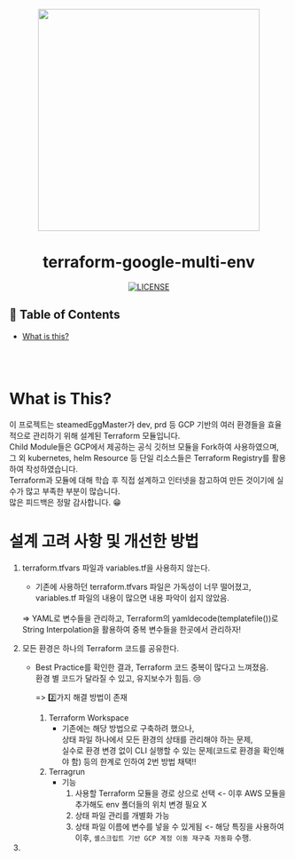 <p align="center">
  <img src="https://github.com/user-attachments/assets/a66366a0-f0d9-4987-83be-e2f37d0101fb" width="400"/>
</p>

<div align=center>

# terraform-google-multi-env

[![LICENSE](https://img.shields.io/dub/l/vibe-d.svg?style=flat-square)](https://github.com/steamedEggMaster/terraform-google-multi-env/blob/main/LICENSE)

</div>

## :memo: Table of Contents

- [What is this?](#what-is-this)

<br>
<br>

# What is This?

이 프로젝트는 steamedEggMaster가 dev, prd 등 GCP 기반의 여러 환경들을 효율적으로 관리하기 위해 설계된 Terraform 모듈입니다. <br>
Child Module들은 GCP에서 제공하는 공식 깃허브 모듈을 Fork하여 사용하였으며, <br> 
그 외 kubernetes, helm Resource 등 단일 리소스들은 Terraform Registry를 활용하여 작성하였습니다. <br>
Terraform과 모듈에 대해 학습 후 직접 설계하고 인터넷을 참고하여 만든 것이기에 실수가 많고 부족한 부분이 많습니다. <br>
많은 피드백은 정말 감사합니다. 😁

# 설계 고려 사항 및 개선한 방법
1. terraform.tfvars 파일과 variables.tf을 사용하지 않는다. <br>
   - 기존에 사용하던 terraform.tfvars 파일은 가독성이 너무 떨어졌고, <br>
      variables.tf 파일의 내용이 많으면 내용 파악이 쉽지 않았음.
   <br>
   => YAML로 변수들을 관리하고, Terraform의 yamldecode(templatefile())로 String Interpolation을 활용하여 중복 변수들을 한곳에서 관리하자!
     
2. 모든 환경은 하나의 Terraform 코드를 공유한다. <br>
   - Best Practice를 확인한 결과, Terraform 코드 중복이 많다고 느껴졌음. <br>
     환경 별 코드가 달라질 수 있고, 유지보수가 힘듬. 😢 <br>

     => 2️⃣가지 해결 방법이 존재

     1. Terraform Workspace <br>
        - 기존에는 해당 방법으로 구축하려 했으나, <br> 
          상태 파일 하나에서 모든 환경의 상태를 관리해야 하는 문제, <br>
          실수로 환경 변경 없이 CLI 실행할 수 있는 문제(코드로 환경을 확인해야 함) 등의 한계로 인하여 2번 방법 채택‼️
     2. Terragrun <br>
        - 기능
          1. 사용할 Terraform 모듈을 경로 상으로 선택 <- 이후 AWS 모듈을 추가해도 env 폴더들의 위치 변경 필요 X
          2. 상태 파일 관리를 개별화 가능
          3. 상태 파일 이름에 변수를 넣을 수 있게됨 <- 해당 특징을 사용하여 이후, `셸스크립트 기반 GCP 계정 이동 재구축 자동화` 수행.

3. 
